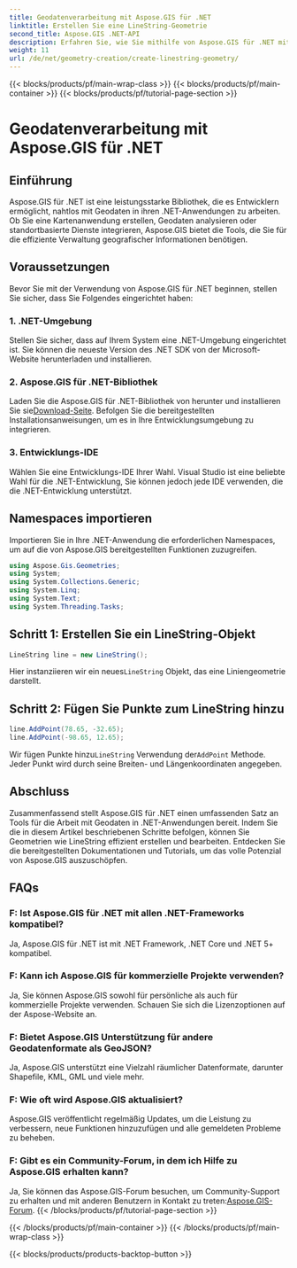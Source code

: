 ```yaml
---
title: Geodatenverarbeitung mit Aspose.GIS für .NET
linktitle: Erstellen Sie eine LineString-Geometrie
second_title: Aspose.GIS .NET-API
description: Erfahren Sie, wie Sie mithilfe von Aspose.GIS für .NET mit Geodaten in .NET-Anwendungen arbeiten. Erstellen, analysieren und visualisieren Sie mühelos Karten.
weight: 11
url: /de/net/geometry-creation/create-linestring-geometry/
---
```


{{< blocks/products/pf/main-wrap-class >}}
{{< blocks/products/pf/main-container >}}
{{< blocks/products/pf/tutorial-page-section >}}

# Geodatenverarbeitung mit Aspose.GIS für .NET

## Einführung
Aspose.GIS für .NET ist eine leistungsstarke Bibliothek, die es Entwicklern ermöglicht, nahtlos mit Geodaten in ihren .NET-Anwendungen zu arbeiten. Ob Sie eine Kartenanwendung erstellen, Geodaten analysieren oder standortbasierte Dienste integrieren, Aspose.GIS bietet die Tools, die Sie für die effiziente Verwaltung geografischer Informationen benötigen.
## Voraussetzungen
Bevor Sie mit der Verwendung von Aspose.GIS für .NET beginnen, stellen Sie sicher, dass Sie Folgendes eingerichtet haben:
### 1. .NET-Umgebung
Stellen Sie sicher, dass auf Ihrem System eine .NET-Umgebung eingerichtet ist. Sie können die neueste Version des .NET SDK von der Microsoft-Website herunterladen und installieren.
### 2. Aspose.GIS für .NET-Bibliothek
 Laden Sie die Aspose.GIS für .NET-Bibliothek von herunter und installieren Sie sie[Download-Seite](https://releases.aspose.com/gis/net/). Befolgen Sie die bereitgestellten Installationsanweisungen, um es in Ihre Entwicklungsumgebung zu integrieren.
### 3. Entwicklungs-IDE
Wählen Sie eine Entwicklungs-IDE Ihrer Wahl. Visual Studio ist eine beliebte Wahl für die .NET-Entwicklung, Sie können jedoch jede IDE verwenden, die die .NET-Entwicklung unterstützt.

## Namespaces importieren
Importieren Sie in Ihre .NET-Anwendung die erforderlichen Namespaces, um auf die von Aspose.GIS bereitgestellten Funktionen zuzugreifen.

```csharp
using Aspose.Gis.Geometries;
using System;
using System.Collections.Generic;
using System.Linq;
using System.Text;
using System.Threading.Tasks;
```
## Schritt 1: Erstellen Sie ein LineString-Objekt
```csharp
LineString line = new LineString();
```
 Hier instanziieren wir ein neues`LineString` Objekt, das eine Liniengeometrie darstellt.
## Schritt 2: Fügen Sie Punkte zum LineString hinzu
```csharp
line.AddPoint(78.65, -32.65);
line.AddPoint(-98.65, 12.65);
```
 Wir fügen Punkte hinzu`LineString` Verwendung der`AddPoint` Methode. Jeder Punkt wird durch seine Breiten- und Längenkoordinaten angegeben.

## Abschluss
Zusammenfassend stellt Aspose.GIS für .NET einen umfassenden Satz an Tools für die Arbeit mit Geodaten in .NET-Anwendungen bereit. Indem Sie die in diesem Artikel beschriebenen Schritte befolgen, können Sie Geometrien wie LineString effizient erstellen und bearbeiten. Entdecken Sie die bereitgestellten Dokumentationen und Tutorials, um das volle Potenzial von Aspose.GIS auszuschöpfen.
## FAQs
### F: Ist Aspose.GIS für .NET mit allen .NET-Frameworks kompatibel?
Ja, Aspose.GIS für .NET ist mit .NET Framework, .NET Core und .NET 5+ kompatibel.
### F: Kann ich Aspose.GIS für kommerzielle Projekte verwenden?
Ja, Sie können Aspose.GIS sowohl für persönliche als auch für kommerzielle Projekte verwenden. Schauen Sie sich die Lizenzoptionen auf der Aspose-Website an.
### F: Bietet Aspose.GIS Unterstützung für andere Geodatenformate als GeoJSON?
Ja, Aspose.GIS unterstützt eine Vielzahl räumlicher Datenformate, darunter Shapefile, KML, GML und viele mehr.
### F: Wie oft wird Aspose.GIS aktualisiert?
Aspose.GIS veröffentlicht regelmäßig Updates, um die Leistung zu verbessern, neue Funktionen hinzuzufügen und alle gemeldeten Probleme zu beheben.
### F: Gibt es ein Community-Forum, in dem ich Hilfe zu Aspose.GIS erhalten kann?
 Ja, Sie können das Aspose.GIS-Forum besuchen, um Community-Support zu erhalten und mit anderen Benutzern in Kontakt zu treten:[Aspose.GIS-Forum](https://forum.aspose.com/c/gis/33).
{{< /blocks/products/pf/tutorial-page-section >}}

{{< /blocks/products/pf/main-container >}}
{{< /blocks/products/pf/main-wrap-class >}}

{{< blocks/products/products-backtop-button >}}
